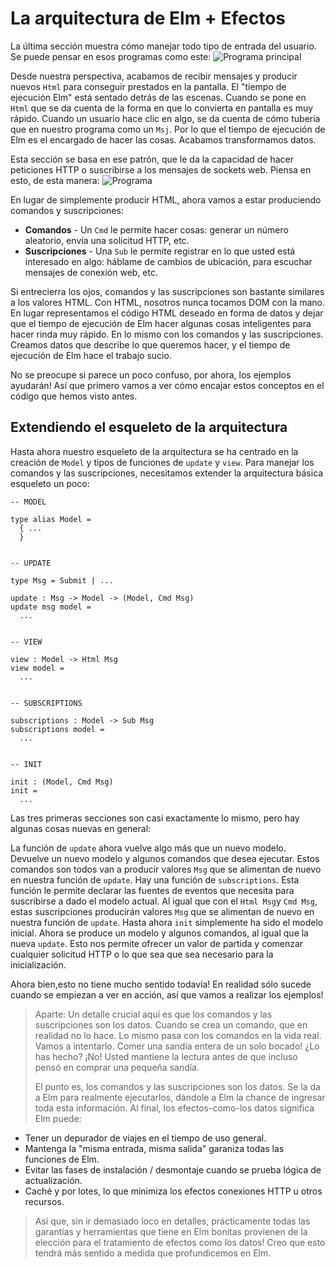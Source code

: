 
# La arquitectura de Elm + Efectos

La última sección muestra cómo manejar todo tipo de entrada del usuario. Se puede pensar en esos programas como este:
![Programa principal](https://github.com/pauEscarcia/Posts_Elm_Spanish/blob/master/Imagenes/beginnerProgram.svg)

Desde nuestra perspectiva, acabamos de recibir mensajes y producir nuevos `Html` para conseguir prestados en la pantalla. El "tiempo de ejecución Elm" está sentado detrás de las escenas. Cuando se pone en `Html` que se da cuenta de la forma en que lo convierta en pantalla es muy rápido. Cuando un usuario hace clic en algo, se da cuenta de cómo tubería que en nuestro programa como un `Msj`. Por lo que el tiempo de ejecución de Elm es el encargado de hacer las cosas. Acabamos transformamos datos.

Esta sección se basa en ese patrón, que le da la capacidad de hacer peticiones HTTP o suscribirse a los mensajes de sockets web. Piensa en esto, de esta manera:
![Programa](https://github.com/pauEscarcia/Posts_Elm_Spanish/blob/master/Imagenes/program.svg)

En lugar de simplemente producir HTML, ahora vamos a estar produciendo comandos y suscripciones:

*  **Comandos** - Un `Cmd` le permite hacer cosas: generar un número aleatorio, envía una solicitud HTTP, etc.
*  **Suscripciones** - Una `Sub` le permite registrar en lo que usted está interesado en algo: háblame de cambios de ubicación, para escuchar mensajes de conexión web, etc.

Si entrecierra los ojos, comandos y las suscripciones son bastante similares a los valores HTML. Con HTML, nosotros nunca tocamos DOM con la mano. En lugar representamos el código HTML deseado en forma de datos y dejar que el tiempo de ejecución de Elm hacer algunas cosas inteligentes para hacer rinda muy rápido. En lo mismo con los comandos y las suscripciones. Creamos datos que describe lo que queremos hacer, y el tiempo de ejecución de Elm hace el trabajo sucio.

No se preocupe si parece un poco confuso, por ahora, los ejemplos ayudarán! Así que primero vamos a ver cómo encajar estos conceptos en el código que hemos visto antes.

## Extendiendo el esqueleto de la arquitectura 

Hasta ahora nuestro esqueleto de la arquitectura se ha centrado en la creación de `Model` y tipos de funciones de `update` y `view`. Para manejar los comandos y las suscripciones, necesitamos extender la arquitectura básica esqueleto un poco:

```
-- MODEL

type alias Model =
  { ...
  }


-- UPDATE

type Msg = Submit | ...

update : Msg -> Model -> (Model, Cmd Msg)
update msg model =
  ...


-- VIEW

view : Model -> Html Msg
view model =
  ...


-- SUBSCRIPTIONS

subscriptions : Model -> Sub Msg
subscriptions model =
  ...


-- INIT

init : (Model, Cmd Msg)
init =
  ...
```

Las tres primeras secciones son casi exactamente lo mismo, pero hay algunas cosas nuevas en general:

La función de `update` ahora vuelve algo más que un nuevo modelo. Devuelve un nuevo modelo y algunos comandos que desea ejecutar. Estos comandos son todos van a producir valores `Msg` que se alimentan de nuevo en nuestra función de `update`.
Hay una función de `subscriptions`. Esta función le permite declarar las fuentes de eventos que necesita para suscribirse a dado el modelo actual. Al igual que con el `Html Msg`y `Cmd Msg`, estas suscripciones producirán valores `Msg` que se alimentan de nuevo en nuestra función de `update`.
Hasta ahora `init` simplemente ha sido el modelo inicial. Ahora se produce un modelo y algunos comandos, al igual que la nueva `update`. Esto nos permite ofrecer un valor de partida y comenzar cualquier solicitud HTTP o lo que sea que sea necesario para la inicialización.

Ahora bien,esto no tiene mucho sentido todavía! En realidad sólo sucede cuando se empiezan a ver en acción, así que vamos a realizar 
los ejemplos!

> 
>  Aparte: Un detalle crucial aquí es que los comandos y las suscripciones son los datos. Cuando se crea un comando, que en
> realidad no lo hace. Lo mismo pasa con los comandos en la vida real.
> Vamos a intentarlo. Comer una sandía entera de un solo bocado! ¿Lo has
> hecho? ¡No! Usted mantiene la lectura antes de que incluso pensó en
> comprar una pequeña sandía.
> 
>    El punto es, los comandos y las suscripciones son los datos. Se la da a Elm para realmente ejecutarlos, dándole a Elm la chance de
> ingresar toda esta información. Al final, los efectos-como-los datos
> significa Elm puede:
> 
 *  Tener un depurador de viajes en el tiempo de uso general.
 *  Mantenga la "misma entrada, misma salida" garaniza todas las funciones de Elm.
 * Evitar las fases de instalación / desmontaje cuando se prueba lógica de actualización.
 *  Caché y por lotes, lo que minimiza los efectos conexiones HTTP u otros recursos.
> 
>   Así que, sin ir demasiado loco en detalles, prácticamente todas las garantías y herramientas que tiene en Elm bonitas provienen de la
> elección para el tratamiento de efectos como los datos! Creo que esto
> tendrá más sentido a medida que profundicemos en Elm.

